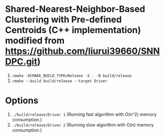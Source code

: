 # Shared-Nearest-Neighbor-Based Clustering with Pre-defined Centroids (C++ implementation) modified from https://github.com/liurui39660/SNNDPC.git)

1. `cmake -DCMAKE_BUILD_TYPE=Release -S . -B build/release`
1. `cmake --build build/release --target Driver`

# Options
1. `./build/release/Driver 1` (Running fast algorithm with O(n^2) memory consumption.)
2. `./build/release/Driver 2` (Running slow algorithm with O(n) memory consumption.)


